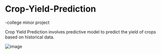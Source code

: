 # Crop-Yield-Prediction
-college minor project

Crop Yield Prediction involves predictive model to predict the yield of crops based on historical data.

![image](https://github.com/BharateshLabhagond/Crop-Yield-Prediction/assets/113123985/ecf19387-7d7a-4217-aefe-b265b6d8ed05)
